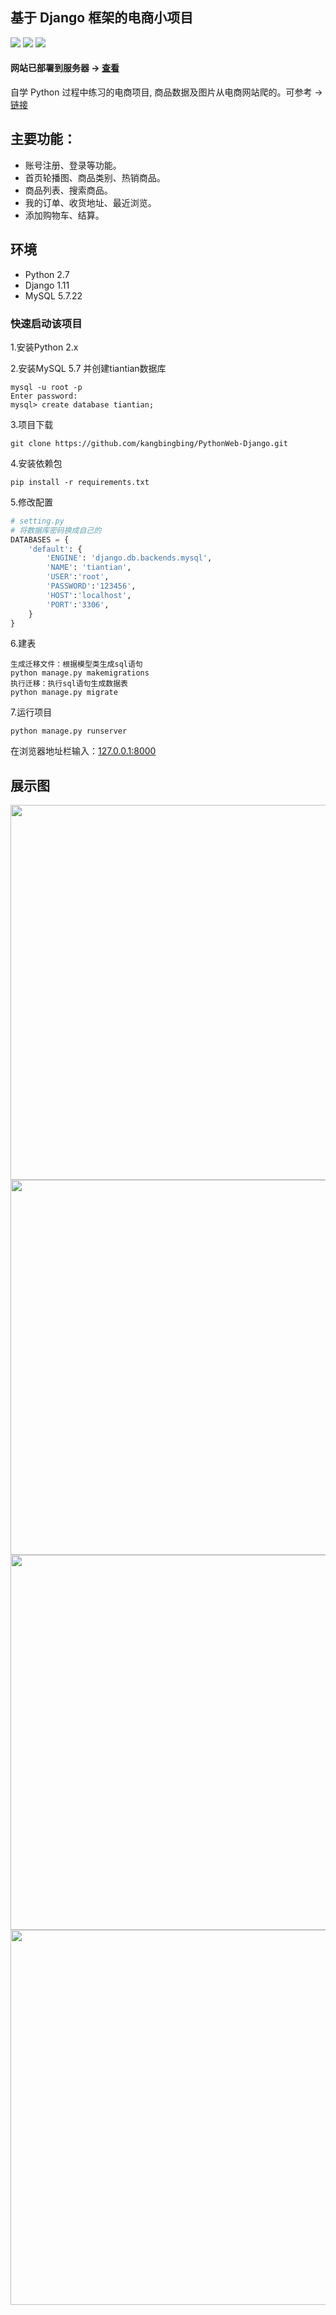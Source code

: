 
## 基于 Django 框架的电商小项目 

![](https://img.shields.io/badge/Python-2.7-brightgreen.svg)
![](https://img.shields.io/badge/Django-1.11-green.svg)
![](https://img.shields.io/badge/MySQL-5.7.22-orange.svg)


#### 网站已部署到服务器 -> [查看](http://youcai.tk)

自学 Python 过程中练习的电商项目, 商品数据及图片从电商网站爬的。可参考 -> [链接](https://github.com/kangbingbing/Python/blob/master/dianshang.py)


## 主要功能：  
* 账号注册、登录等功能。
* 首页轮播图、商品类别、热销商品。
* 商品列表、搜索商品。
* 我的订单、收货地址、最近浏览。
* 添加购物车、结算。


## 环境
* Python 2.7
* Django 1.11
* MySQL 5.7.22


### 快速启动该项目
1.安装Python 2.x

2.安装MySQL 5.7 并创建tiantian数据库

    mysql -u root -p
    Enter password: 
    mysql> create database tiantian;
    
3.项目下载

    git clone https://github.com/kangbingbing/PythonWeb-Django.git

4.安装依赖包

    pip install -r requirements.txt

5.修改配置

```python
# setting.py
# 将数据库密码换成自己的
DATABASES = {
    'default': {
        'ENGINE': 'django.db.backends.mysql',
        'NAME': 'tiantian',
        'USER':'root',
        'PASSWORD':'123456',
        'HOST':'localhost',
        'PORT':'3306',
    }
}
```
6.建表

	生成迁移文件：根据模型类生成sql语句
    python manage.py makemigrations
    执行迁移：执行sql语句生成数据表
    python manage.py migrate
    
7.运行项目

    python manage.py runserver

在浏览器地址栏输入：[127.0.0.1:8000](http://127.0.0.1:8000/)



## 展示图

<img src="https://ws1.sinaimg.cn/large/9e1008a3ly1ftnchtn232j21y419ykjn.jpg" width="600" hegiht="400"/>

<img src="https://ws1.sinaimg.cn/large/9e1008a3ly1ftnchqn33sj21y61fmhdu.jpg" width="600" hegiht="400"/>

<img src="https://ws1.sinaimg.cn/large/9e1008a3ly1ftncg8ce89j221m1gcnpd.jpg" width="600" hegiht="400"/>

<img src="https://ws1.sinaimg.cn/large/9e1008a3ly1ftnchpqx47j21xu1eealx.jpg" width="600" hegiht="400"/>
